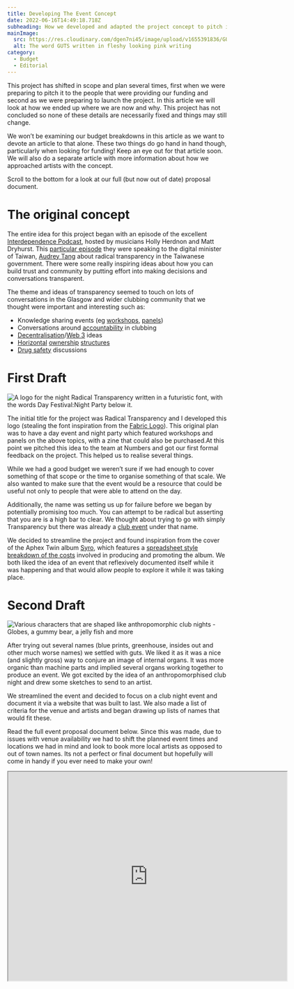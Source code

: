 ```yaml
---
title: Developing The Event Concept
date: 2022-06-16T14:49:18.718Z
subheading: How we developed and adapted the project concept to pitch it for funding.
mainImage:
  src: https://res.cloudinary.com/dgen7ni45/image/upload/v1655391836/GUTS_logo_v1_-_Cycles_jshkoq.png
  alt: The word GUTS written in fleshy looking pink writing
category:
  - Budget
  - Editorial
---
```

This project has shifted in scope and plan several times, first when we were preparing to pitch it to the people that were providing our funding and second as we were preparing to launch the project. In this article we will look at how we ended up where we are now and why. This project has not concluded so none of these details are necessarily fixed and things may still change. 

We won’t be examining our budget breakdowns in this article as we want to devote an article to that alone. These two things do go hand in hand though, particularly when looking for funding! Keep an eye out for that article soon. We will also do a separate article with more information about how we approached artists with the concept.

Scroll to the bottom for a look at our full (but now out of date) proposal document.



# **The original concept**

The entire idea for this project began with an episode of the excellent [Interdependence Podcast](https://interdependence.fm/), hosted by musicians Holly Herdnon and Matt Dryhurst. This [particular episode](https://interdependence.fm/episodes/radical-transparency-humor-disinformation-poetry-for-machines-avatar-politicians-and-giving-non-human-entities-a-vote-with-digital-minister-of-taiwan-audrey-tang-X36XnWVg) they were speaking to the digital minister of Taiwan, [Audrey Tang](https://twitter.com/audreyt?ref_src=twsrc%5Egoogle%7Ctwcamp%5Eserp%7Ctwgr%5Eauthor) about radical transparency in the Taiwanese government. There were some really inspiring ideas about how you can build trust and community by putting effort into making decisions and conversations transparent.

The theme and ideas of transparency seemed to touch on lots of conversations in the Glasgow and wider clubbing community that we thought were important and interesting such as:

* Knowledge sharing events (eg [workshops](https://www.theskinny.co.uk/clubs/interviews/ifeoluwa-on-intervention-and-decentralising-dance-music), [panels](https://www.somaskool.com/))
* Conversations around [accountability](https://ra.co/features/3857) in clubbing
* [Decentralisation](https://www.waterandmusic.com/)/[Web 3](https://www.ninaprotocol.com/) ideas
* [Horizontal](https://www.instagram.com/bonjourglasgow/?hl=en) [ownership](https://glasgowautonomous.weebly.com/) [structures](https://www.wharfchambers.org/)
* [Drug safety](https://wearetheloop.org/) discussions



# First Draft

![A logo for the night Radical Transparency written in a futuristic font, with the words Day Festival:Night Party below it. ](https://res.cloudinary.com/dgen7ni45/image/upload/v1655391108/Powerpoint_cover_agny47.png "One Version of the Radical Transparency logo")

The initial title for the project was Radical Transparency and I developed this logo (stealing the font inspiration from the [Fabric Logo](https://www.fabriclondon.com/)). This original plan was to have a day event and night party which featured workshops and panels on the above topics, with a zine that could also be purchased.At this point we pitched this idea to the team at Numbers and got our first formal feedback on the project. This helped us to realise several things. 

While we had a good budget we weren’t sure if we had enough to cover something of that scope or the time to organise something of that scale. We also wanted to make sure that the event would be a resource that could be useful not only to people that were able to attend on the day.

Additionally, the name was setting us up for failure before we began by potentially promising too much. You can attempt to be radical but asserting that you are is a high bar to clear. We thought about trying to go with simply Transparency but there was already a [club event](https://swg3.tv/events/2022/may/transparency-by-frazi-er) under that name.

We decided to streamline the project and found inspiration from the cover of the Aphex Twin album [Syro](https://upload.wikimedia.org/wikipedia/commons/8/8c/Syro_album_cover.jpg), which features a [spreadsheet style breakdown of the costs](https://docs.google.com/spreadsheets/d/1aRsjyfaQv-g7ymJ0RX2ea8dr9ikctzLQGOUTNQ0VjUY/pubhtml?gid=488596311&single=true) involved in producing and promoting the album. We both liked the idea of an event that reflexively documented itself while it was happening and that would allow people to explore it while it was taking place.



# Second Draft

![Various characters that are shaped like anthropomorphic club nights - Globes, a gummy bear, a jelly fish and more](https://res.cloudinary.com/dgen7ni45/image/upload/v1655391265/Adobe_Scan_12_Jun_2022_ng5blp.png "Character Sketches")

After trying out several names (blue prints, greenhouse, insides out and other much worse names) we settled with guts. We liked it as it was a nice (and slightly gross) way to conjure an image of internal organs. It was more organic than machine parts and implied several organs working together to produce an event. We got excited by the idea of an anthropomorphised club night and drew some sketches to send to an artist. 

We streamlined the event and decided to focus on a club night event and document it via a website that was built to last. We also made a list of criteria for the venue and artists and began drawing up lists of names that would fit these.

Read the full event proposal document below. Since this was made, due to issues with venue availability we had to shift the planned event times and locations we had in mind and look to book more local artists as opposed to out of town names. Its not a perfect or final document but hopefully will come in handy if you ever need to make your own!


<iframe src="https://drive.google.com/file/d/14Rp5NRsQyzLcHQfeX0rwFL2cNFfi1OUS/preview" width="640" height="480" allow="autoplay"></iframe>